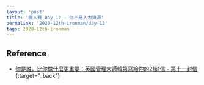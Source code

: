 ```yaml
---
layout: 'post'
title: '鐵人賽 Day 12 - 你不是人力資源'
permalink: '2020-12th-ironman/day-12'
tags: 2020-12th-ironman 
---
```


## Reference 

- [你是誰，比你做什麼更重要：英國管理大師韓第寫給你的21封信 - 第十ㄧ封信](https://www.books.com.tw/products/0010862692){:target="_back"}
